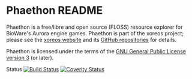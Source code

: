Phaethon README
===============

Phaethon is a free/libre and open source (FLOSS) resource explorer for
BioWare's Aurora engine games. Phaethon is part of the xoreos project;
please see the [xoreos website](https://xoreos.org/) and its [GitHub
repositories](https://github.com/xoreos) for details.

Phaethon is licensed under the terms of the [GNU General Public License
version 3](https://www.gnu.org/licenses/agpl-3.0.html) (or later).

Status [![Build Status](https://travis-ci.org/xoreos/phaethon.svg?branch=master)](https://travis-ci.org/xoreos/phaethon) [![Coverity Status](https://scan.coverity.com/projects/3295/badge.svg)](https://scan.coverity.com/projects/3295)
